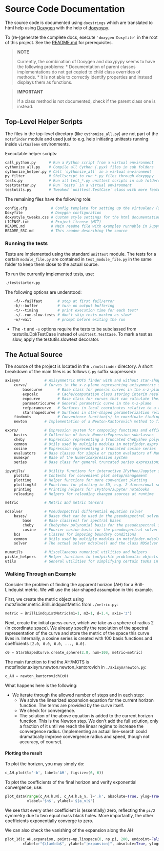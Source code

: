 # Source Code Documentation

The source code is documented using `docstrings` which are translated to html
help using [Doxygen](http://www.stack.nl/~dimitri/doxygen/) with the help of
[doxypypy](https://pypi.org/project/doxypypy/).

To (re-)generate the complete docs, execute `'doxygen Doxyfile'` in the root
of this project. See the [README.md](README.md) for prerequisites.

> **NOTE**
>
> Currently, the combination of Doxygen and doxypypy seems to have the
> following problems:
>     * Documentation of parent classes implementations do not get copied to
>       child class overrides of methods.
>     * It is not able to correctly identify properties and instead displays
>       them as functions.

> **IMPORTANT**
>
> If a class method is not documented, check if the parent class one is
> instead.

## Top-Level Helper Scripts

The files in the top-level directory (like `cythonize_all.py`) are not part of
the `motsfinder` module and used just to e.g. help initiating unittests
running inside `virtualenv` environments.

Executable helper scripts:

```bash
call_python.py      # Run a Python script from a virtual environment
cythonize_all.py    # Compile all Cython (.pyx) files in sub folders
cythonize_helper.py # Call `cythonize_all` in a virtual environment
py_filter           # Shellscript to run *.py files through doxypypy
tests.py            # Run all test_*.py unittest scripts in sub folders
teststarter.py      # Run `tests` in a virtual environment
testutils.py        # Tweaked `unittest.TestCase` class with more features
```

The remaining files have the following role:

```bash
config.cfg           # Config template for setting up the virtualenv (see contents)
Doxyfile             # Doxygen configuration
doxystyle_tweaks.css # Custom style settings for the html documentation
LICENSE.txt          # Project license (MIT)
README.md            # Main readme file with examples runnable in Jupyter
README_SRC.md        # This readme describing the source
```

### Running the tests

Tests are implemented using the standard `unittest` module. The tests for a
certain `module_file.py` are contained in `test_module_file.py` in the same
folder to keep them close to the actual source.

To run the currently implemented tests, use:

```bash
./teststarter.py
```

The following options are understood:

```bash
    -f/--failfast       # stop at first fail/error
    -b/--buffer         # turn on output buffering
    -t/--timing         # print execution time for each test*
    -s/--run-slow-tests # don't skip tests marked as slow*
    -w/-wait            # prompt before exiting the run
```

* The `-t` and `-s` options require the tests to be subclassed from
testutils.DpkTestCase instead of `unittest.TestCase`. To mark a test as
slow, apply the testutils.slowtest decorator.


## The Actual Source

The source of the project is located in the `./motsfinder` directory. A short
breakdown of the main files is as follows (`.py` suffix suppressed):

```bash
axisym/           # Axisymmetric MOTS finder with and without star-shaped assumption
    curve/        # Curves in the x-z-plane representing axisymmetric surfaces in 3D
        basecurve       # Base class for general curves in the x-z-plane
        expcalc         # Cache/computation class storing interim results of calculations
        expcurve        # Base class for curves that can calculate their expansion
        parametriccurve # General parametric curve in the x-z-plane
        refparamcurve   # Surfaces in local coordinates relative to a reference shape
        starshapedcurve # Surfaces in star-shaped parameterization relative to some origin
    findmots            # Convenience function(s) to coordinate finding MOTSs
    newton        # Implementation of a Newton-Kantorovich method to find MOTSs

exprs/            # Expression system for composing functions and efficiently evaluating them and their derivatives
    basics        # Collection of basic NumericExpression subclasses
    cheby         # Expression representing a truncated Chebyshev polynomial series
    common        # Utils used by multiple modules in motsfinder.exprs
    cosine        # Expression representing a truncated cosine series
    evaluators    # Base classes for simple or custom evaluators of NumericExpression sub classes
    numexpr       # Base of the NumericExpression system
    series        # Base class for general truncated series expressions

ipyutils/         # Utility functions for interactive IPython/Jupyter sessions
    plotctx       # Contexts for convenient plot setup/management
    plotting      # Helper functions for more convenient plotting
    plotting3d    # Functions for plotting in 3D, e.g. 2-dimensional surfaces via plot_2d()
    printing      # Printing helpers for IPython/Jupyter notebooks
    reloading     # Helpers for reloading changed sources at runtime

metric            # Metric and metric tensors

ndsolve/          # Pseudospectral differential equation solver
    bases/        # Bases that can be used in the pseudospectral solver
        base      # Base class(es) for spectral bases
        cheby     # Chebyshev polynomial basis for the pseudospectral solver
        cosine    # Fourier cosine basis for the pseudospectral solver
    bcs           # Classes for imposing boundary conditions
    common        # Utils used by multiple modules in motsfinder.ndsolve
    solver        # The actual solver ndsolve() and the class NDSolver

numutils          # Miscellaneous numerical utilities and helpers
pickle_helpers    # Helper functions to (un)pickle problematic objects
utils             # General utilities for simplifying certain tasks in Python
```

### Walking Through an Example

Consider the problem of finding the apparent horizon (AH) for a
Brill-Lindquist metric. We will use the star-shaped assumption in this
example.

First, we create the metric object using
motsfinder.metric.BrillLindquistMetric from `./metric.py`:

```.py
metric = BrillLindquistMetric(m1=1, m2=1, d=1.4, axis='z')
```

Next, create the initial guess curve, which we take as a sphere of radius 2
(in coordinate space). We already specify the resolution of the spectral
representation of the curve and store the metric of the space this curve lives
in. Internally, a cosine series is created with 100 basis functions and
coefficients `[2.0, 0.0, 0.0, ..., 0.0]`.

```.py
c0 = StarShapedCurve.create_sphere(2.0, num=100, metric=metric)
```

The main function to find the AH/MOTS is
motsfinder.axisym.newton.newton_kantorovich in `./axisym/newton.py`:

```.py
c_AH = newton_kantorovich(c0)
```

What happens here is the following:

* We iterate through the allowed number of steps and in each step:
    * We solve the linearized expansion equation for the current horizon
      function. The terms are provided by the curve itself.
    * We check for convergence.
    * The solution of the above equation is added to the current horizon
      function. This is the Newton step. We don't add the full solution, only
      a fraction of it until we reach the linear regime to increase the
      convergence radius. (Implementing an actual line-search could
      dramatically improve convergence radius and speed, though not accuracy,
      of course).

#### Plotting the result

To plot the horizon, you may simply do:

```.py
c_AH.plot(l='-b', label='AH', figsize=(6, 6))
```

To plot the coefficients of the final horizon and verify exponential
convergence, use:

```.py
plot_data(range(c_AH.h.N), c_AH.h.a_n, l='.k', absolute=True, ylog=True,
          xlabel='$n$', ylabel='$|a_n|$')
```

We see that every other coefficient is (essentially) zero, reflecting the
`pi/2` symmetry due to two equal mass black holes. More importantly, the other
coefficients exponentially converge to zero.

We can also check the vanishing of the expansion along the AH:

```.py
plot_1d(c_AH.expansion, points=np.linspace(0, np.pi, 200, endpoint=False)[1:],
        xlabel=r"$\lambda$", ylabel="|expansion|", absolute=True, ylog=True)
```
